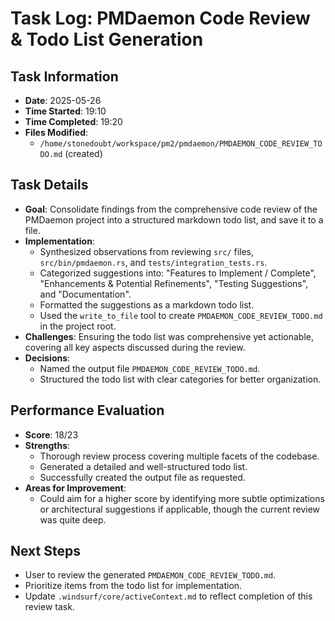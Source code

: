 # Task Log: PMDaemon Code Review & Todo List Generation

## Task Information
- **Date**: 2025-05-26
- **Time Started**: 19:10
- **Time Completed**: 19:20
- **Files Modified**:
  - `/home/stonedoubt/workspace/pm2/pmdaemon/PMDAEMON_CODE_REVIEW_TODO.md` (created)

## Task Details
- **Goal**: Consolidate findings from the comprehensive code review of the PMDaemon project into a structured markdown todo list, and save it to a file.
- **Implementation**:
    - Synthesized observations from reviewing `src/` files, `src/bin/pmdaemon.rs`, and `tests/integration_tests.rs`.
    - Categorized suggestions into: "Features to Implement / Complete", "Enhancements & Potential Refinements", "Testing Suggestions", and "Documentation".
    - Formatted the suggestions as a markdown todo list.
    - Used the `write_to_file` tool to create `PMDAEMON_CODE_REVIEW_TODO.md` in the project root.
- **Challenges**: Ensuring the todo list was comprehensive yet actionable, covering all key aspects discussed during the review.
- **Decisions**:
    - Named the output file `PMDAEMON_CODE_REVIEW_TODO.md`.
    - Structured the todo list with clear categories for better organization.

## Performance Evaluation
- **Score**: 18/23
- **Strengths**:
    - Thorough review process covering multiple facets of the codebase.
    - Generated a detailed and well-structured todo list.
    - Successfully created the output file as requested.
- **Areas for Improvement**:
    - Could aim for a higher score by identifying more subtle optimizations or architectural suggestions if applicable, though the current review was quite deep.

## Next Steps
- User to review the generated `PMDAEMON_CODE_REVIEW_TODO.md`.
- Prioritize items from the todo list for implementation.
- Update `.windsurf/core/activeContext.md` to reflect completion of this review task.
